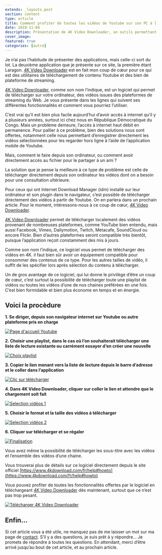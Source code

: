 ```yaml
---
extends: _layouts.post
section: content
type: article
title: Comment profiter de toutes les vidéos de Youtube sur son PC à l’aide 4K Video Downloader ?
date: 2019-11-04
description: Présentation de 4K Video Downloader, un outils permettant de télécharger une ou plusieurs vidéos en même temps issues de Youtube ou d'une autre plateforme similaire.
cover_image:
featured: true
categories: [autre]
---
```


Je n’ai pas l’habitude de présenter des applications, mais celle-ci sort du lot. La deuxième application que je présente sur ce site, la première étant Laragon. [4K Video Downloader](https://www.4kdownload.com/fr) est en fait mon coup de cœur pour ce qui est des utilitaires de téléchargement de contenu Youtube et des bien de plateforme de streaming.

[4K Video Downloader](https://www.4kdownload.com/fr), comme son nom l’indique, est un logiciel qui permet de télécharger sur votre ordinateur, des vidéos issues des plateformes de streaming du Web. Je vous présente dans les lignes qui suivent ses différentes fonctionnalités et comment vous pourriez l’utiliser.

C’est vrai qu’il est bien plus facile aujourd’hui d’avoir accès à internet qu’il y a plusieurs années, surtout ici chez nous en République Démocratique du Congo. Mais un problème demeure, l’accès à internet haut débit en permanence. Pour pallier à ce problème, bien des solutions nous sont offertes, notamment celle nous permettant d’enregistrer directement les vidéos sélectionnées pour les regarder hors ligne à l’aide de l’application mobile de Youtube.

<div>
	<!-- Horizontale -->
    <ins class="adsbygoogle"
        style="display:block"
        data-ad-client="ca-pub-9554638137229612"
        data-ad-slot="7781117056"
        data-ad-format="auto"
        data-full-width-responsive="true"></ins>
    <script>
        (adsbygoogle = window.adsbygoogle || []).push({});
    </script>
</div>

Mais, comment le faire depuis son ordinateur, ou comment avoir directement accès au fichier pour le partager à un ami ?

La solution que je pense la meilleure à ce type de problème est celle de télécharger directement depuis son ordinateur les vidéos dont on a besoin pour une consultation ultérieure.

Pour ceux qui ont Internet Download Manager (idm) installé sur leur ordinateur et son plugin dans le navigateur, c’est possible de télécharger directement des vidéos à partir de Youtube. On en parlera dans un prochain article. Pour le moment, intéressons-nous à ce coup de cœur, [4K Video Downloader](https://www.4kdownload.com/fr).

[4K Video Downloader](https://www.4kdownload.com/fr) permet de télécharger localement des vidéos provenant de nombreuses plateformes, comme YouTube bien entendu, mais aussi Facebook, Vimeo, Dailymotion, Twitch, Metacafe, SoundCloud ou encore Flickr. Bien d’autres plateformes seront compatible très bientôt, puisque l’application reçoit constamment des mis à jours.

Comme son nom l’indique, ce logiciel vous permet de télécharger des vidéos en 4K. il faut bien sûr avoir un équipement compatible pour consommer des contenus de ce type. Pour les autres tailles de vidéo, il suffit de les spécifier lors après sélection du contenu à télécharger.

Un de gros avantage de ce logiciel, qui lui donne le privilège d’être un coup de cœur, c’est surtout la possibilité de télécharger toute une playlist de vidéos ou toutes les vidéos d’une de nos chaines préférées en une fois. C’est bien formidable et bien plus économe en temps et en énergie.

<div>
	<!-- Horizontale -->
    <ins class="adsbygoogle"
        style="display:block"
        data-ad-client="ca-pub-9554638137229612"
        data-ad-slot="7781117056"
        data-ad-format="auto"
        data-full-width-responsive="true"></ins>
    <script>
        (adsbygoogle = window.adsbygoogle || []).push({});
    </script>
</div>

## Voici la procèdure
**1.	Se diriger, depuis son navigateur internet sur Youtube ou autre plateforme pris en charge**

[![Page d'accueil Youtube](/assets/img/4k-youtube.png)](/assets/img/4k-youtube.png)


**2.	Choisir une playlist, dans le cas où l’on souhaiterait télécharger une liste de lecture existante ou carrément essayer d’en créer une nouvelle**

[![Choix playlist](/assets/img/4K-playlist.png)](/assets/img/4K-playlist.png)


**3.	Copier le lien menant vers la liste de lecture depuis le barre d’adresse et le coller dans l’application**

[![Clic sur télécharger](/assets/img/4k-clic.png)](/assets/img/4k-clic.png)

<div>
	<!-- Horizontale -->
    <ins class="adsbygoogle"
        style="display:block"
        data-ad-client="ca-pub-9554638137229612"
        data-ad-slot="7781117056"
        data-ad-format="auto"
        data-full-width-responsive="true"></ins>
    <script>
        (adsbygoogle = window.adsbygoogle || []).push({});
    </script>
</div>

**4.	Dans 4K Video Downloader, cliquer sur coller le lien et attendre que le chargement soit fait**

[![Selection vidéos 1](/assets/img/4k-selection-1.png)](/assets/img/4k-selection-1.png)


**5.	Choisir le format et la taille des vidéos à télécharger**

[![Selection vidéos 2](/assets/img/4k-selection-2.png)](/assets/img/4k-selection-2.png)


**6.	Cliquer sur télécharger et se régaler**

[![Finalisation](/assets/img/4k-finalisation.png)](/assets/img/4k-fincalisation.png)

<div>
	<!-- Horizontale -->
    <ins class="adsbygoogle"
        style="display:block"
        data-ad-client="ca-pub-9554638137229612"
        data-ad-slot="7781117056"
        data-ad-format="auto"
        data-full-width-responsive="true"></ins>
    <script>
        (adsbygoogle = window.adsbygoogle || []).push({});
    </script>
</div>

Vous avez même la possibilité de télécharger les sous-titre avec les vidéos et l’ensemble des vidéos d’une chaine.

Vous trouverai plus de détails sur ce logiciel directement depuis le site officiel [https://www.4kdownload.com/fr/help#howto](https://www.4kdownload.com/fr/help#howto)

Vous pouvez profiter de toutes les fonctionnalités offertes par le logiciel en téléchargeant [4K Video Downloader](https://www.4kdownload.com/fr/download) dès maintenant, surtout que ce n’est pas trop pesant.

[![Télécharger 4K Video Downloader](/assets/img/4K-1.png)](https://www.4kdownload.com/fr/download)

## Enfin…

Si cet article vous a été utile, ne manquez pas de me laisser un mot sur ma page de [contact](/contact). S’il y a des questions, je suis prêt à y répondre… Je promets de répondre à toutes les questions. En attendant, merci d’être arrivé jusqu’au bout de cet article, et au prochain article.
